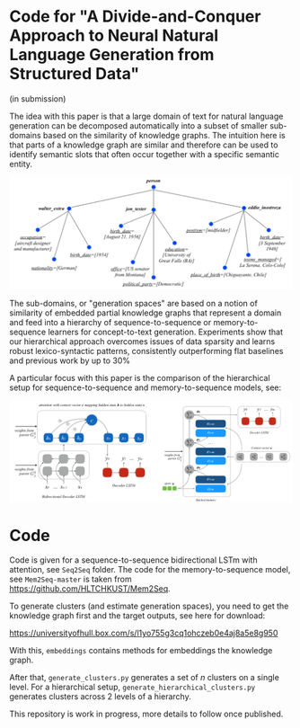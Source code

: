 
# Code for "A Divide-and-Conquer Approach to Neural Natural Language Generation from Structured Data"

(in submission)


The idea with this paper is that a large domain of text for natural language generation can be decomposed automatically into 
a subset of smaller sub-domains based on the similarity of knowledge graphs. The intuition here is that parts of a knowledge 
graph are similar and therefore can be used to identify semantic slots that often occur together with a specific semantic entity. 

<img src="/img/kgraph.png" alt="drawing" width="600"/>

The sub-domains, or "generation spaces" are based on a notion of similarity of embedded partial knowledge graphs that 
represent a domain and feed into a hierarchy of sequence-to-sequence or memory-to-sequence learners for concept-to-text 
generation. Experiments show that our hierarchical approach overcomes issues of data sparsity and learns robust 
lexico-syntactic patterns, consistently outperforming flat baselines and previous work by up to 30%

A particular focus with this paper is the comparison of the hierarchical setup for sequence-to-sequence and 
memory-to-sequence models, see:

<img src="/img/models.png" alt="drawing" width="600"/>

# Code

Code is given for a sequence-to-sequence bidirectional LSTm with attention, see <code>Seq2Seq</code> folder.
The code for the memory-to-sequence model, see <code>Mem2Seq-master</code> is taken from https://github.com/HLTCHKUST/Mem2Seq. 

To generate clusters (and estimate generation spaces), you need to get the knowledge graph first and the target outputs, see here for download:

https://universityofhull.box.com/s/l1yo755g3cq1ohczeb0e4aj8a5e8g950

With this, <code>embeddings</code> contains methods for embeddings the knowledge graph.

After that, <code>generate_clusters.py</code> generates a set of <em>n</em> clusters on a single level. For a 
hierarchical setup, <code>generate_hierarchical_clusters.py</code> generates clusters across 2 levels of a hierarchy.

This repository is work in progress, more details to follow once published.




